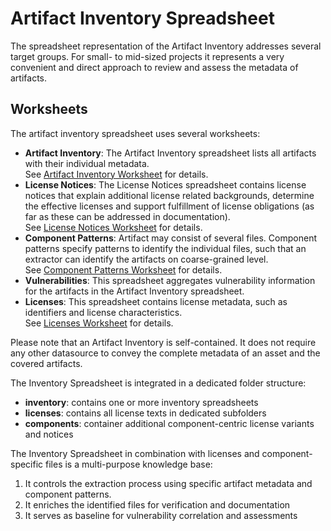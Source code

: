 # Artifact Inventory Spreadsheet

The spreadsheet representation of the Artifact Inventory addresses several target groups.
For small- to mid-sized projects it represents a very convenient and direct approach
to review and assess the metadata of artifacts.

## Worksheets

The artifact inventory spreadsheet uses several worksheets:
* **Artifact Inventory**: The Artifact Inventory spreadsheet lists all artifacts with
  their individual metadata.<br> 
  See [Artifact Inventory Worksheet](artifact-inventory-worksheet.md) for details.
* **License Notices**: The License Notices spreadsheet contains license notices that 
  explain additional license related backgrounds, determine the effective licenses and
  support fulfillment of license obligations (as far as these can be addressed in 
  documentation).<br>
  See [License Notices Worksheet](license-notices-worksheet.md) for details.
* **Component Patterns**: Artifact may consist of several files. Component patterns
  specify patterns to identify the individual files, such that an extractor can identify
  the artifacts on coarse-grained level.<br>
  See [Component Patterns Worksheet](component-patterns-worksheet.md) for details.
* **Vulnerabilities**: This spreadsheet aggregates vulnerability information for the 
  artifacts in the Artifact Inventory spreadsheet.
* **Licenses**: This spreadsheet contains license metadata, such as identifiers and 
  license characteristics.<br>
  See [Licenses Worksheet](licenses-worksheet.md) for details.
  
Please note that an Artifact Inventory is self-contained. It does not require any other
datasource to convey the complete metadata of an asset and the covered artifacts.

The Inventory Spreadsheet is integrated in a dedicated folder structure:
* **inventory**: contains one or more inventory spreadsheets
* **licenses**: contains all license texts in dedicated subfolders
* **components**: container additional component-centric license variants and notices

The Inventory Spreadsheet in combination with licenses and component-specific files is
a multi-purpose knowledge base: 
1) It controls the extraction process using specific artifact metadata and component patterns.
2) It enriches the identified files for verification and documentation
3) It serves as baseline for vulnerability correlation and assessments

